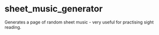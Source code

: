 # sheet_music_generator
Generates a page of random sheet music - very useful for practising sight reading.
